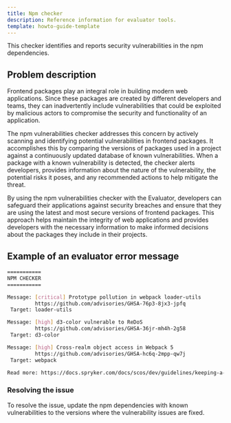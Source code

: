 ```yaml
---
title: Npm checker
description: Reference information for evaluator tools.
template: howto-guide-template
---
```


This checker identifies and reports security vulnerabilities in the npm dependencies.

## Problem description

Frontend packages play an integral role in building modern web applications. Since these packages are created by different developers and teams, they can inadvertently include vulnerabilities that could be exploited by malicious actors to compromise the security and functionality of an application.

The npm vulnerabilities checker addresses this concern by actively scanning and identifying potential vulnerabilities in frontend packages. It accomplishes this by comparing the versions of packages used in a project against a continuously updated database of known vulnerabilities. When a package with a known vulnerability is detected, the checker alerts developers, provides information about the nature of the vulnerability, the potential risks it poses, and any recommended actions to help mitigate the threat.

By using the npm vulnerabilities checker with the Evaluator, developers can safeguard their applications against security breaches and ensure that they are using the latest and most secure versions of frontend packages. This approach helps maintain the integrity of web applications and provides developers with the necessary information to make informed decisions about the packages they include in their projects.

## Example of an evaluator error message

```sh
===========
NPM CHECKER
===========

Message: [critical] Prototype pollution in webpack loader-utils 
         https://github.com/advisories/GHSA-76p3-8jx3-jpfq      
 Target: loader-utils  

Message: [high] d3-color vulnerable to ReDoS
         https://github.com/advisories/GHSA-36jr-mh4h-2g58
 Target: d3-color

Message: [high] Cross-realm object access in Webpack 5
         https://github.com/advisories/GHSA-hc6q-2mpp-qw7j
 Target: webpack

Read more: https://docs.spryker.com/docs/scos/dev/guidelines/keeping-a-project-upgradable/upgradability-guidelines/npm-checker.html
```

### Resolving the issue

To resolve the issue, update the npm dependencies with known vulnerabilities to the versions where the vulnerability issues are fixed.
